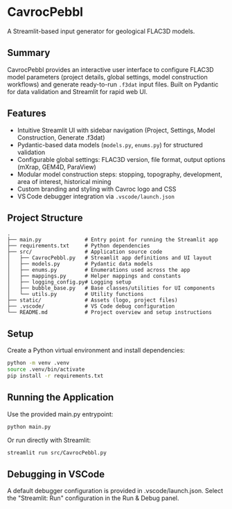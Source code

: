 # CavrocPebbl

A Streamlit-based input generator for geological FLAC3D models.

## Summary

CavrocPebbl provides an interactive user interface to configure FLAC3D model parameters
(project details, global settings, model construction workflows) and generate ready-to-run
`.f3dat` input files. Built on Pydantic for data validation and Streamlit for rapid web UI.

## Features

- Intuitive Streamlit UI with sidebar navigation (Project, Settings, Model Construction,
  Generate .f3dat)
- Pydantic-based data models (`models.py`, `enums.py`) for structured validation
- Configurable global settings: FLAC3D version, file format, output options (mXrap, GEM4D,
  ParaView)
- Modular model construction steps: stopping, topography, development, area of interest,
  historical mining
- Custom branding and styling with Cavroc logo and CSS
- VS Code debugger integration via `.vscode/launch.json`

## Project Structure

```
.
├── main.py              # Entry point for running the Streamlit app
├── requirements.txt     # Python dependencies
├── src/                 # Application source code
│   ├── CavrocPebbl.py   # Streamlit app definitions and UI layout
│   ├── models.py        # Pydantic data models
│   ├── enums.py         # Enumerations used across the app
│   ├── mappings.py      # Helper mappings and constants
│   ├── logging_config.py# Logging setup
│   ├── bubble_base.py   # Base classes/utilities for UI components
│   └── utils.py         # Utility functions
├── static/              # Assets (logo, project files)
├── .vscode/             # VS Code debug configuration
└── README.md            # Project overview and setup instructions
```

## Setup

Create a Python virtual environment and install dependencies:

```bash
python -m venv .venv
source .venv/bin/activate
pip install -r requirements.txt
```

## Running the Application

Use the provided main.py entrypoint:

```bash
python main.py
```

Or run directly with Streamlit:

```bash
streamlit run src/CavrocPebbl.py
```

## Debugging in VSCode

A default debugger configuration is provided in .vscode/launch.json.
Select the "Streamlit: Run" configuration in the Run & Debug panel.